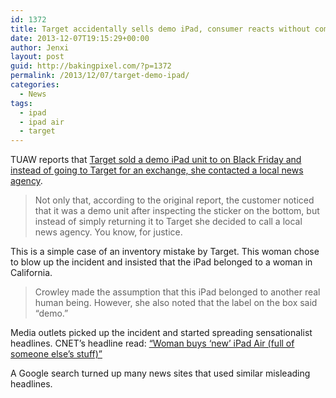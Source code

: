 ```yaml
---
id: 1372
title: Target accidentally sells demo iPad, consumer reacts without common sense
date: 2013-12-07T19:15:29+00:00
author: Jenxi
layout: post
guid: http://bakingpixel.com/?p=1372
permalink: /2013/12/07/target-demo-ipad/
categories:
  - News
tags:
  - ipad
  - ipad air
  - target
---
```

TUAW reports that [Target sold a demo iPad unit to on Black Friday and instead of going to Target for an exchange, she contacted a local news agency](http://www.tuaw.com/2013/12/03/target-accidentally-sells-demo-ipad-unit-new-owner-freaks-out/).

> Not only that, according to the original report, the customer noticed that it was a demo unit after inspecting the sticker on the bottom, but instead of simply returning it to Target she decided to call a local news agency. You know, for justice. 

This is a simple case of an inventory mistake by Target. This woman chose to blow up the incident and insisted that the iPad belonged to a woman in California.

> Crowley made the assumption that this iPad belonged to another real human being. However, she also noted that the label on the box said &#8220;demo.&#8221; 

Media outlets picked up the incident and started spreading sensationalist headlines. CNET’s headline read: [“Woman buys &#8216;new&#8217; iPad Air (full of someone else&#8217;s stuff)”](http://news.cnet.com/8301-17852_3-57614346-71/woman-buys-new-ipad-air-full-of-someone-elses-stuff/)

A Google search turned up many news sites that used similar misleading headlines.